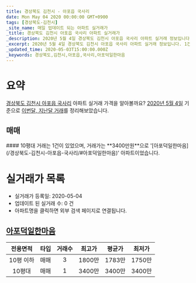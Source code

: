 ```yaml
---
title: 경상북도 김천시 - 아포읍 국사리
date: Mon May 04 2020 00:00:00 GMT+0900
tags: [경상북도-김천시]
_site_name: 매일 업데이트 되는 아파트 실거래가
_title: 경상북도 김천시 아포읍 국사리 아파트 실거래가
_description: 2020년 5월 4일 경상북도 김천시 아포읍 국사리 아파트 실거래 정보입니다. 1건 아파트 정보가 있습니다.
_excerpt: 2020년 5월 4일 경상북도 김천시 아포읍 국사리 아파트 실거래 정보입니다. 1건 아파트 정보가 있습니다.
_updated_time: 2020-05-03T15:00:00.000Z
_keywords: 경상북도,김천시,아포읍,국사리,아포덕일한마음
---
```





# 요약
<ins>경상북도 김천시 아포읍 국사리</ins> 아파트 실거래 가격을 알아볼까요? <ins>2020년 5월 4일</ins> 기준으로 <ins>이번달, 지난달 거래</ins>를 정리해보았습니다.

## 매매
<div class="container">
<div class="twelve columns" markdown="1">
#### 10평대
거래는 1건이 있었으며, 거래가는 **3400만원**으로 '[아포덕일한마음](/경상북도-김천시-아포읍-국사리/#아포덕일한마음)' 아파트이었습니다.
</div>
</div>



# 실거래가 목록
- 실거래가 등록일: 2020-05-04
- 업데이트 된 실거래 수: 0 건
- 아파트명을 클릭하면 외부 검색 페이지로 연결됩니다.

## [아포덕일한마음](#아포덕일한마음)

|전용면적|타입|거래수|최고가|평균가|최저가|
|:---:|:---:|:---:|:---:|:---:|:---:|
|10평 이하|<span class="deal-type-1">매매</span>|3|1800만|1783만|1750만|
|10평대|<span class="deal-type-1">매매</span>|1|3400만|3400만|3400만|

<br/>



